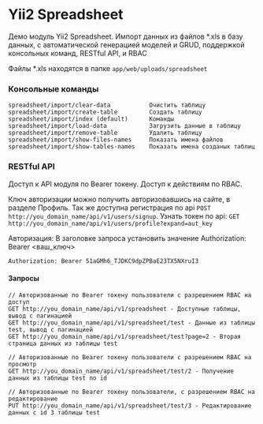 # Yii2 Spreadsheet

Демо модуль Yii2 Spreadsheet. Импорт данных из файлов *.xls в базу данных, с автоматической генерацией моделей и GRUD, поддержкой консольных команд, RESTful API, и RBAC

Файлы *.xls находятся в папке `app/web/uploads/spreadsheet`

### Консольные команды
```                  
spreadsheet/import/clear-data           Очистить таблицу
spreadsheet/import/create-table         Создать таблицу
spreadsheet/import/index (default)      Команды
spreadsheet/import/load-data            Загрузить данные в таблицу
spreadsheet/import/remove-table         Удалить таблицу
spreadsheet/import/show-files-names     Показать имена файлов
spreadsheet/import/show-tables-names    Показать имена созданых таблиц

```

### RESTful API
Доступ к API модуля по Bearer токену. Доступ к действиям по RBAC.
 
Ключ авторизации можно получить авторизовавшись на сайте, в разделе Профиль. Так же доступна регистрация по api `POST http://you_domain_name/api/v1/users/signup`.
Узнать токен по api: `GET http://you_domain_name/api/v1/users/profile?expand=aut_key`

Авторизация: В заголовке запроса установить значение Authorization: Bearer <ваш_ключ>
```
Authorization: Bearer 51aGMh6_TJDKC9dpZPBaE23TX5NXruI3
```

#### Запросы
```
// Авторизованные по Bearer токену пользователи с разрешением RBAC на доступ
GET http://you_domain_name/api/v1/spreadsheet - Доступные таблицы, вывод с пагинацией
GET http://you_domain_name/api/v1/spreadsheet/test - Данные из таблицы test, вывод с пагинацией
GET http://you_domain_name/api/v1/spreadsheet/test?page=2 - Вторая страница данных из таблицы test

// Авторизованные по Bearer токену пользователи с разрешением RBAC на просмотр
GET http://you_domain_name/api/v1/spreadsheet/test/2 - Получение данных из таблицы test по id

// Авторизованные по Bearer токену пользователи, с разрешением RBAC на редактирование
PUT http://you_domain_name/api/v1/spreadsheet/test/3 - Редактирование данных с id 3 таблицы test
```
